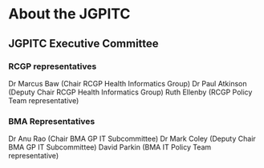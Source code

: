 # About the JGPITC

## JGPITC Executive Committee

### RCGP representatives

Dr Marcus Baw (Chair RCGP Health Informatics Group)
Dr Paul Atkinson (Deputy Chair RCGP Health Informatics Group)
Ruth Ellenby (RCGP Policy Team representative)

### BMA Representatives

Dr Anu Rao (Chair BMA GP IT Subcommittee)
Dr Mark Coley (Deputy Chair BMA GP IT Subcommittee)
David Parkin (BMA IT Policy Team representative)